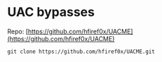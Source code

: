 
# UAC bypasses


Repo: [https://github.com/hfiref0x/UACME](https://github.com/hfiref0x/UACME)

```
git clone https://github.com/hfiref0x/UACME.git
```